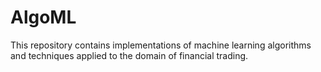 # AlgoML
This repository contains implementations of machine learning algorithms and techniques applied to the domain of financial trading.
